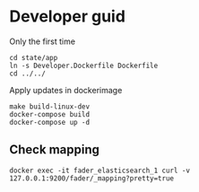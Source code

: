 # Developer guid

Only the first time 
```
cd state/app
ln -s Developer.Dockerfile Dockerfile
cd ../../
```

Apply updates in dockerimage
```
make build-linux-dev
docker-compose build
docker-compose up -d
```

## Check mapping

```
docker exec -it fader_elasticsearch_1 curl -v 127.0.0.1:9200/fader/_mapping?pretty=true
```